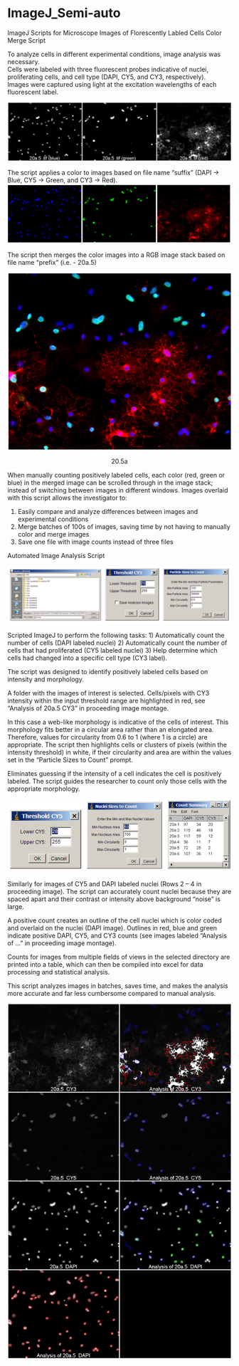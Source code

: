 # ImageJ_Semi-auto
ImageJ Scripts for Microscope Images of Florescently Labled Cells
Color Merge Script

To analyze cells in different experimental conditions, image analysis was necessary.  
Cells were labeled with three fluorescent probes indicative of nuclei, proliferating cells, and cell type (DAPI, CY5, and CY3, respectively).  
Images were captured using light at the excitation wavelengths of each fluorescent label.

![Same area imaged with three excitation wavelengths](https://github.com/caticoa3/ImageJ_Semi-auto/blob/master/ReadMe_images/BeforeRGB_Labeled1.png)
                 
The script applies a color to images based on file name “suffix” (DAPI -> Blue, CY5 -> Green, and CY3 -> Red).
![Pseudo-color applied](https://github.com/caticoa3/ImageJ_Semi-auto/blob/master/ReadMe_images/20a.5_RGB_Montage.png)
 
The script then merges the color images into a RGB image stack based on file name “prefix” (i.e. - 20a.5)
<p align="center">
  <img src="https://github.com/caticoa3/ImageJ_Semi-auto/blob/master/ReadMe_images/20a.5(RGB)_Merged.png?raw=true" alt="RGB Merged"/>
</p>
<p align="center">
  20.5a
</p>
When manually counting positively labeled cells, each color (red, green or blue) in the merged image can be scrolled through in the image stack; instead of switching between images in different windows. 
Images overlaid with this script allows the investigator to:

1) Easily compare and analyze differences between images and experimental conditions
2) Merge batches of 100s of images, saving time by not having to manually color and merge images
3) Save one file with image counts instead of three files

Automated Image Analysis Script
<p align="center">
  <img src="https://github.com/caticoa3/ImageJ_Semi-auto/blob/master/ReadMe_images/WindowShots1.png?raw=true" alt="Input GUI"/>
</p>
Scripted ImageJ to perform the following tasks:
1)	Automatically count the number of cells (DAPI labeled nuclei)
2)	Automatically count the number of cells that had proliferated (CY5 labeled nuclei) 
3)	Help determine which cells had changed into a specific cell type (CY3 label).   

The script was designed to identify positively labeled cells based on intensity and morphology.  

A folder with the images of interest is selected.  Cells/pixels with CY3 intensity within the input threshold range are highlighted in red, see “Analysis of 20a.5 CY3” in proceeding image montage.

In this case a web-like morphology is indicative of the cells of interest.  This morphology fits better in a circular area rather than an elongated area.  Therefore, values for circularity from 0.6 to 1 (where 1 is a circle) are appropriate.  The script then highlights cells or clusters of pixels (within the intensity threshold) in white, if their circularity and area are within the values set in the “Particle Sizes to Count” prompt.  
	
Eliminates guessing if the intensity of a cell indicates the cell is positively labeled.
The script guides the researcher to count only those cells with the appropriate morphology.
<p align="center">
  <img src="https://github.com/caticoa3/ImageJ_Semi-auto/blob/master/ReadMe_images/WindowShots2.png?raw=true" alt="Input GUI and Results Table"/>
</p>

Similarly for images of CY5 and DAPI labeled nuclei (Rows 2 – 4 in proceeding image).  The script can accurately count nuclei because they are spaced apart and their contrast or intensity above background “noise” is large.  

A positive count creates an outline of the cell nuclei which is color coded and overlaid on the nuclei (DAPI image).  Outlines in red, blue and green indicate positive DAPI, CY5, and CY3 counts (see images labeled “Analysis of …” in proceeding image montage).

Counts for images from multiple fields of views in the selected directory are printed into a table, which can then be compiled into excel for data processing and statistical analysis.  

This script analyzes images in batches, saves time, and makes the analysis more accurate and far less cumbersome compared to manual analysis.

<p align="center">
  <img src="https://github.com/caticoa3/ImageJ_Semi-auto/blob/master/ReadMe_images/SemiAutomatic_Image_Analysis.png?raw=true" alt="Semi-automated Cell Analysis"/>
</p>
